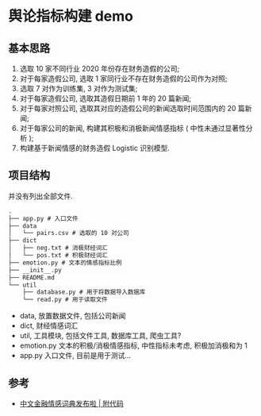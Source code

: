 # 舆论指标构建 demo

## 基本思路

1. 选取 10 家不同行业 2020 年份存在财务造假的公司;
2. 对于每家造假公司, 选取 1 家同行业不存在财务造假的公司作为对照;
3. 选取 7 对作为训练集, 3 对作为测试集;
4. 对于每家造假公司, 选取其造假日期前 1 年的 20 篇新闻;
5. 对于每家对照公司, 选取其对应的造假公司的新闻选取时间范围内的 20 篇新闻;
6. 对于每家公司的新闻, 构建其积极和消极新闻情感指标 ( 中性未通过显著性分析 );
7. 构建基于新闻情感的财务造假 Logistic 识别模型.

## 项目结构

并没有列出全部文件.

```txt
.
├── app.py # 入口文件
├── data
│   └── pairs.csv # 选取的 10 对公司
├── dict
│   ├── neg.txt # 消极财经词汇
│   └── pos.txt # 积极财经词汇
├── emotion.py # 文本的情感指标比例
├── __init__.py
├── README.md
└── util
    ├── database.py # 用于将数据导入数据库
    └── read.py # 用于读取文件
```

- data, 放置数据文件, 包括公司新闻
- dict, 财经情感词汇
- util, 工具模块, 包括文件工具, 数据库工具, 爬虫工具?
- emotion.py 文本的积极/消极情感指标, 中性指标未考虑, 积极加消极和为 1
- app.py 入口文件, 目前是用于测试...

## 参考

- [中文金融情感词典发布啦 | 附代码](https://jishuin.proginn.com/p/763bfbd60498)
